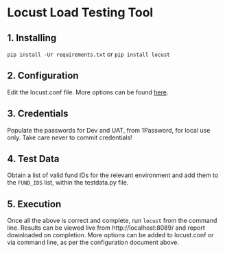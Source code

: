 # Locust Load Testing Tool

## 1. Installing
`pip install -Ur requirements.txt` or `pip install locust`

## 2. Configuration
Edit the locust.conf file. More options can be found [here](https://docs.locust.io/en/stable/configuration.html).

## 3. Credentials
Populate the passwords for Dev and UAT, from 1Password, for local use only.
Take care never to commit credentials!

## 4. Test Data
Obtain a list of valid fund IDs for the relevant environment and add them to the `FUND_IDS` list, within the testdata.py file.

## 5. Execution
Once all the above is correct and complete, run `locust` from the command line.
Results can be viewed live from http://localhost:8089/ and report downloaded on completion.
More options can be added to locust.conf or via command line, as per the configuration document above.